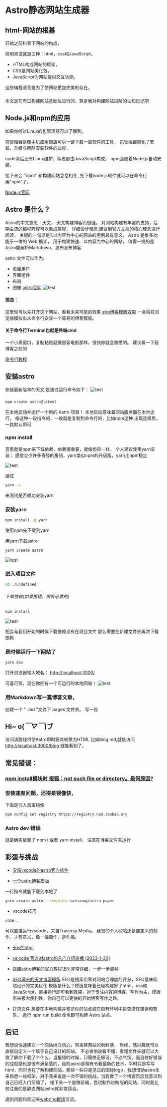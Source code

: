 # Astro静态网站生成器

## html-网站的根基
开始之前科普下网站的构成，

简明来说就是三种：html，css和JavaScript，

* HTML构成网站的框架，
* CSS是网站美化包，
* JavaScript为网站提供交互功能，

这些编程语言是为了使网站更加完美的存在。

###
本文是在有过构建网站基础后进行的，算是我对构建网站进阶的认知日记吧

## Node.js和npm的应用

如果你听过Linux的包管理器可以了解到，

包管理器是像手机应用商店可以一键下载一些软件的工具，
包管理器简化了安装、升级与解除安装软件的过程，

node背后还有Linux维护，两者都由JavaScript构成，
npm会随着Node.js自动安装，

接下来会 "npm" 和构建网站息息相关,
先下载node.js软件就可以在命令行用“npm”了。

[Node.js官网](https://nodejs.org/en)


## Astro 是什么？


Astro的中文意思：天文，
天文构建博客页很强。
对网站构建有丰富的支持，后期主流的编程阵容可以集成兼容，
详细设计理念,建议到官方文档的核心理念进行阅读，
关键的一句话是1.以内容为中心的网站的用例最有意义。
Astro 是集多功能于一体的 Web 框架，
用于构建快速、以内容为中心的网站，
值得一提的是Astro能解析Markdown，发布发布博客.

astro 文件可以作为:
* 页面用户
* 界面组件
* 布局
* 图像
[astro官网](https://astro.build)
![test](https://github.com/gitktd/gitktd.github.io/raw/master/%E5%9B%BE%E7%89%87/Snipaste_2023-05-17_10-39-59.png)




#### 插曲：
这里你可以先打开这个网站，看看未来可能的效果
[stro博客模版效果](https://stackblitz.com/github/withastro/astro/tree/latest/examples/blog?file=README.md&on=stackblitz)
一会将在浏览器模拟出从命令行安装一个简易的博客模版。

#### 关于命令行Terminal也就是终端cmd
一个小黑窗口，复制粘贴就像黑客电影那样，很快你就会熟悉的。
建议看一下我博客之前的

[命令行教程](https://gitktd.github.io/2023/03/11/%E5%91%BD%E4%BB%A4%E8%A1%8C%E5%AE%9E%E8%B7%B5%E6%8C%87%E5%8D%97)

## 安装astro
安装最新版本的天文,是通过运行命令如下：
![test](
https://github.com/gitktd/gitktd.github.io/raw/master/%E5%9B%BE%E7%89%87/Snipaste_2023-05-17_10-41-36.png
)
### 
```bash
npm create astro@latest
```
在本地启动并运行一个新的 Astro 项目！
本地启动意味着网站服务器在本地运行，
像这种一段指令的，一般就是复制到命令行的，比如npm这种
出现选择后，一路默认即可


### npm install 
意思就是npm来下载依赖，依赖很重要，就像齿轮一样，
个人建议使用yarn安装：
感觉会少许多奇怪的报错，yarn类似npm的升级版，yarn比npm稳定

![test](
https://github.com/gitktd/gitktd.github.io/raw/master/%E5%9B%BE%E7%89%87/Snipaste_2023-05-17_10-54-48.png)

通过
```bash
yarn -v
```
来测试是否成功安装yarn

### 安装yarn
```bash
npm install -g yarn
```
使用npm先下载到yarn

用yarn下载astro
```bash
yarn create astro
```
![test](https://github.com/gitktd/gitktd.github.io/raw/master/%E5%9B%BE%E7%89%87/Snipaste_2023-05-17_11-10-22.png)

### 进入项目文件
```bash
cd ./undefined
```

######  下载依赖(如果报错，很有必要的)
```bash
npm install  
```
![test](https://github.com/gitktd/gitktd.github.io/raw/master/%E5%9B%BE%E7%89%87/Snipaste_2023-05-17_11-01-19.png)

相当与我们开始的时候下载依赖没有在项目文件
那么需要在新建文件夹再次下载依赖

### 是时候运行一下网站了
```bash
yarn dev
```
打开浏览器输入域名：
 <http://localhost:3000/>

可喜可贺，现在你拥有一个可运行的本地网站！
![test](https://github.com/gitktd/gitktd.github.io/raw/master/%E5%9B%BE%E7%89%87/astro%20tp.png) 


### 用Markdown写一篇博客文章，
创建一个 " .md "文件下 pages 文件夹。
写一段 
## Hi~ o(*￣▽￣*)ブ

访问该路线将使Astro即时将其转换为HTML
比如blog.md,就是访问
<http://localhost:3000/blog>
就能看到了。






## 常见错误：

### [npm install模块时 报错：not such file or directory。是何原因?](https://segmentfault.com/q/101000001293052100)

### 安装速度问题，还得是镜像快，
下面是引入淘宝镜像
```bash
npm config set registry https://registry.npm.taobao.org
```

### Astro dev 错误 
就是确实依赖了 npm i 或者 yarn install，
注意在博客文件夹运行



## 彩蛋与挑战

* [安装vscode的astro官方插件](https://marketplace.visualstudio.com/items?itemName=astro-build.astro-vscode)

* [一个astro博客模版](https://github.com/satnaing/astro-paper)

一行指令就能下载到本地了
```bash
yarn create astro --template satnaing/astro-paper
```

* vscode技巧
```bash
code .
```
可以直接运行vscode，来自Traversy Media。
我觉的个人网站还是自定义的创作，才有意义，像一幅画作，是作品。

* [无js的html](https://www.htmx.org)

* [vs code 官方对astro的入门介绍直播 (2023-1-20)](https://www.youtube.com/watch?v=0eka27P4Pr4)

* [搭建astro博客的官方教程\EN](https://docs.astro.build/tutorial/0-introduction/)
非常详细，一步一步那种

* [SEO满分的天文博客模版](https://github.com/satnaing/astro-paper)
SEO是搜索引擎对网站合理度的评分，SEO意味网站设计的完美优化
模版是什么？模版意味着已经构建好了html，css和JavaScript，直接运行即可看到效果，对于专注内容的博客，写作为主，模版带来极大便利性，你自己可以更快的开始博客写作之路。

* 打包文件
想要在本地构建并预览你的站点或在自有环境中排查潜在错误和警告。
运行 npm run build 命令即可构建 Astro 站点。


## 后记
我想说快速建立一个网站树立信心，带来建网站的新鲜感，
后续，感兴趣就可以直接自定义一个属于自己设计的网站。
不必害怕说看不懂，看懂文件夹就可以大致了解你下载了个什么，当报错的时候，只需修正即可，不必气馁，而且修好错误的成就感也是很有满足感的，目前astro是稍有令我最新的技术，平时只是写写html，同时也在了解构建网站，那些一些只是见过的图标logo，我想借助astro未来熟悉一些框架，对于我来说是一次不错的挑战，当我做了一个博客页后我意识到自己已经入门前端了，
接下来一个是微前端，尝试制作进阶版的网站，同时我比较注重的是静态网站astro就非常适合。



遇到问题和欢迎来[webring群组](https://t.me/webrings)交流。
